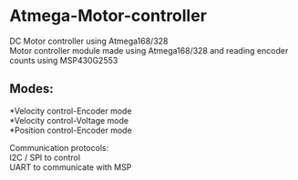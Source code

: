 Atmega-Motor-controller
=======================

DC Motor controller using Atmega168/328  
Motor controller module made using Atmega168/328 and reading encoder counts using MSP430G2553  

Modes:
------
*Velocity control-Encoder mode  
*Velocity control-Voltage mode  
*Position control-Encoder mode  


Communication protocols:  
I2C / SPI to control  
UART to communicate with MSP
